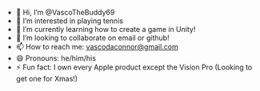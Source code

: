 - 👋 Hi, I’m @VascoTheBuddy69
- 👀 I’m interested in playing tennis
- 🌱 I’m currently learning how to create a game in Unity!
- 💞️ I’m looking to collaborate on email or github!
- 📫 How to reach me: vascodaconnor@gmail.com
- 😄 Pronouns: he/him/his
- ⚡ Fun fact: I own every Apple product except the Vision Pro (Looking to get one for Xmas!)

<!---
VascoTheBuddy69/VascoTheBuddy69 is a ✨ special ✨ repository because its `README.md` (this file) appears on your GitHub profile.
You can click the Preview link to take a look at your changes.
--->
